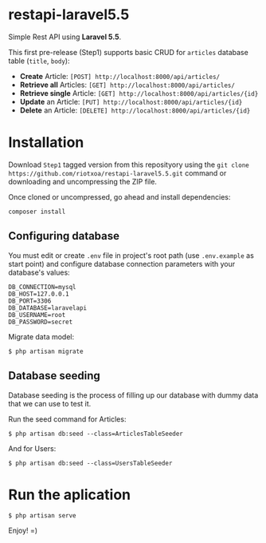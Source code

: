 # restapi-laravel5.5
Simple Rest API using **Laravel 5.5**.

This first pre-release (Step1) supports basic CRUD for `articles` database table (`title`, `body`):

- **Create** Article: `[POST] http://localhost:8000/api/articles/`
- **Retrieve all** Articles: `[GET] http://localhost:8000/api/articles/`
- **Retrieve single** Article: `[GET] http://localhost:8000/api/articles/{id}`
- **Update** an Article: `[PUT] http://localhost:8000/api/articles/{id}`
- **Delete** an Article: `[DELETE] http://localhost:8000/api/articles/{id}`

# Installation
Download `Step1` tagged version from this reposityory using the `git clone https://github.com/riotxoa/restapi-laravel5.5.git` command or downloading and uncompressing the ZIP file.

Once cloned or uncompressed, go ahead and install dependencies:

```
composer install
```

## Configuring database
You must edit or create `.env` file in project's root path (use `.env.example` as start point) and configure database connection parameters with your database's values:
```
DB_CONNECTION=mysql
DB_HOST=127.0.0.1
DB_PORT=3306
DB_DATABASE=laravelapi
DB_USERNAME=root
DB_PASSWORD=secret
```

Migrate data model:

```
$ php artisan migrate
```

## Database seeding
Database seeding is the process of filling up our database with dummy data that we can use to test it.

Run the seed command for Articles:
```
$ php artisan db:seed --class=ArticlesTableSeeder
```

And for Users:
```
$ php artisan db:seed --class=UsersTableSeeder
```

# Run the aplication
```
$ php artisan serve
```

Enjoy! =)
